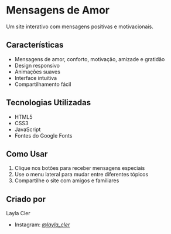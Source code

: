 # Mensagens de Amor

Um site interativo com mensagens positivas e motivacionais.

## Características

- Mensagens de amor, conforto, motivação, amizade e gratidão
- Design responsivo
- Animações suaves
- Interface intuitiva
- Compartilhamento fácil

## Tecnologias Utilizadas

- HTML5
- CSS3
- JavaScript
- Fontes do Google Fonts

## Como Usar

1. Clique nos botões para receber mensagens especiais
2. Use o menu lateral para mudar entre diferentes tópicos
3. Compartilhe o site com amigos e familiares

## Criado por

Layla Cler
- Instagram: [@_layla_cler_](https://instagram.com/_layla_cler_) 
